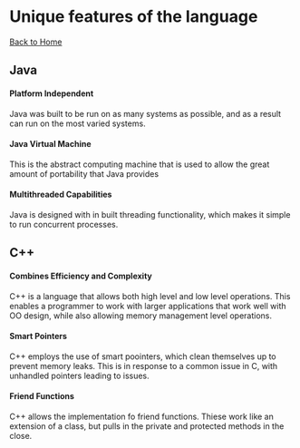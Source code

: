 # Unique features of the language
[Back to Home](README.md)
## Java
#### Platform Independent
Java was built to be run on as many systems as possible, and as a result can run on the most varied systems.
#### Java Virtual Machine
This is the abstract computing machine that is used to allow the great amount of portability that Java provides
#### Multithreaded Capabilities
Java is designed with in built threading functionality, which makes it simple to run concurrent processes.

## C++
#### Combines Efficiency and Complexity
C++ is a language that allows both high level and low level operations. This enables a programmer to work with larger applications that work well with OO design, while also allowing memory management level operations.
#### Smart Pointers
C++ employs the use of smart poointers, which clean themselves up to prevent memory leaks. This is in response to a common issue in C, with unhandled pointers leading to issues. 
#### Friend Functions
C++ allows the implementation fo friend functions. Thiese work like an extension of a class, but pulls in the private and protected methods in the close. 

<!-- ### Java: Anonymous Inner Functions, Lambdas
### C++: Smart Pointers, Friend Functions, C capability, -->
